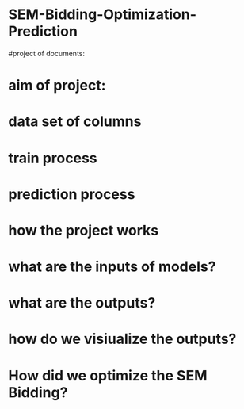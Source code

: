 # SEM-Bidding-Optimization-Prediction

#project of documents:

# aim of project:

# data set of columns

# train process

# prediction process

# how the project works

# what are the inputs of models?

# what are the outputs?

# how do we visiualize the outputs?

# How did we optimize the SEM Bidding?
